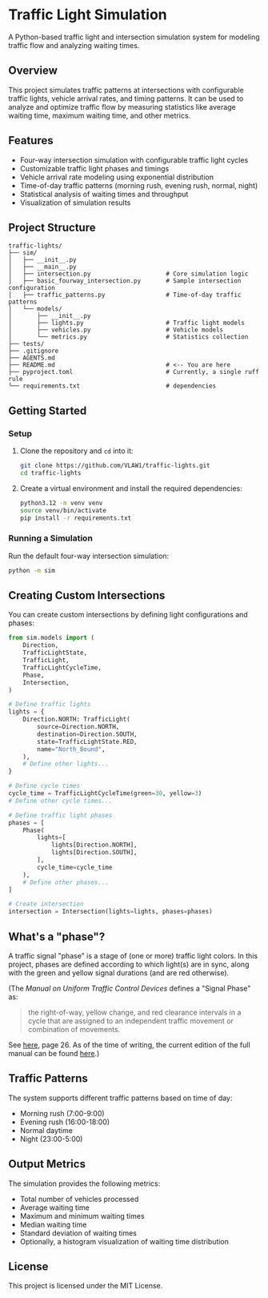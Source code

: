# Traffic Light Simulation

A Python-based traffic light and intersection simulation system for modeling traffic flow and analyzing waiting times.

## Overview

This project simulates traffic patterns at intersections with configurable traffic lights, vehicle arrival rates, and timing patterns. It can be used to analyze and optimize traffic flow by measuring statistics like average waiting time, maximum waiting time, and other metrics.

## Features

- Four-way intersection simulation with configurable traffic light cycles
- Customizable traffic light phases and timings
- Vehicle arrival rate modeling using exponential distribution
- Time-of-day traffic patterns (morning rush, evening rush, normal, night)
- Statistical analysis of waiting times and throughput
- Visualization of simulation results

## Project Structure

```
traffic-lights/
├── sim/
│   ├── __init__.py
│   ├── __main__.py
│   ├── intersection.py                     # Core simulation logic
│   ├── basic_fourway_intersection.py       # Sample intersection configuration
│   ├── traffic_patterns.py                 # Time-of-day traffic patterns
│   └── models/
│       ├── __init__.py
│       ├── lights.py                       # Traffic light models
│       ├── vehicles.py                     # Vehicle models
│       └── metrics.py                      # Statistics collection
├── tests/
├── .gitignore
├── AGENTS.md
├── README.md                               # <-- You are here
├── pyproject.toml                          # Currently, a single ruff rule
└── requirements.txt                        # dependencies
```

## Getting Started

### Setup


1. Clone the repository and `cd` into it:
   ``` bash
   git clone https://github.com/VLAW1/traffic-lights.git
   cd traffic-lights
   ```

2. Create a virtual environment and install the required dependencies:
   ``` bash
   python3.12 -m venv venv
   source venv/bin/activate
   pip install -r requirements.txt
   ```

### Running a Simulation

Run the default four-way intersection simulation:

``` bash
python -m sim
```

## Creating Custom Intersections

You can create custom intersections by defining light configurations and phases:

``` python
from sim.models import (
    Direction,
    TrafficLightState,
    TrafficLight,
    TrafficLightCycleTime,
    Phase,
    Intersection,
)

# Define traffic lights
lights = {
    Direction.NORTH: TrafficLight(
        source=Direction.NORTH,
        destination=Direction.SOUTH,
        state=TrafficLightState.RED,
        name="North_Bound",
    ),
    # Define other lights...
}

# Define cycle times
cycle_time = TrafficLightCycleTime(green=30, yellow=3)
# Define other cycle times...

# Define traffic light phases
phases = [
    Phase(
        lights=[
            lights[Direction.NORTH],
            lights[Direction.SOUTH],
        ],
        cycle_time=cycle_time
    ),
    # Define other phases...
]

# Create intersection
intersection = Intersection(lights=lights, phases=phases)
```

## What's a "phase"?

A traffic signal "phase" is a stage of (one or more) traffic light colors. In this project, phases are defined according to which light(s) are in sync, along with the green and yellow signal durations (and are red otherwise).

(The _Manual on Uniform Traffic Control Devices_ defines a "Signal Phase" as:

> the right-of-way, yellow change, and red clearance intervals in a cycle that are assigned to an independent traffic movement or combination of movements.

See [here](https://mutcd.fhwa.dot.gov/pdfs/11th_Edition/part1.pdf), page 26. As of the time of writing, the current edition of the full manual can be found [here](https://mutcd.fhwa.dot.gov/kno_11th_Edition.htm).)

## Traffic Patterns

The system supports different traffic patterns based on time of day:

- Morning rush (7:00-9:00)
- Evening rush (16:00-18:00)
- Normal daytime
- Night (23:00-5:00)

## Output Metrics

The simulation provides the following metrics:

- Total number of vehicles processed
- Average waiting time
- Maximum and minimum waiting times
- Median waiting time
- Standard deviation of waiting times
- Optionally, a histogram visualization of waiting time distribution

## License

This project is licensed under the MIT License.